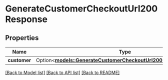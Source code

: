# GenerateCustomerCheckoutUrl200Response

## Properties

Name | Type | Description | Notes
------------ | ------------- | ------------- | -------------
**customer** | Option<[**models::GenerateCustomerCheckoutUrl200ResponseCustomer**](generateCustomerCheckoutURL_200_response_customer.md)> |  | [optional]

[[Back to Model list]](../README.md#documentation-for-models) [[Back to API list]](../README.md#documentation-for-api-endpoints) [[Back to README]](../README.md)


